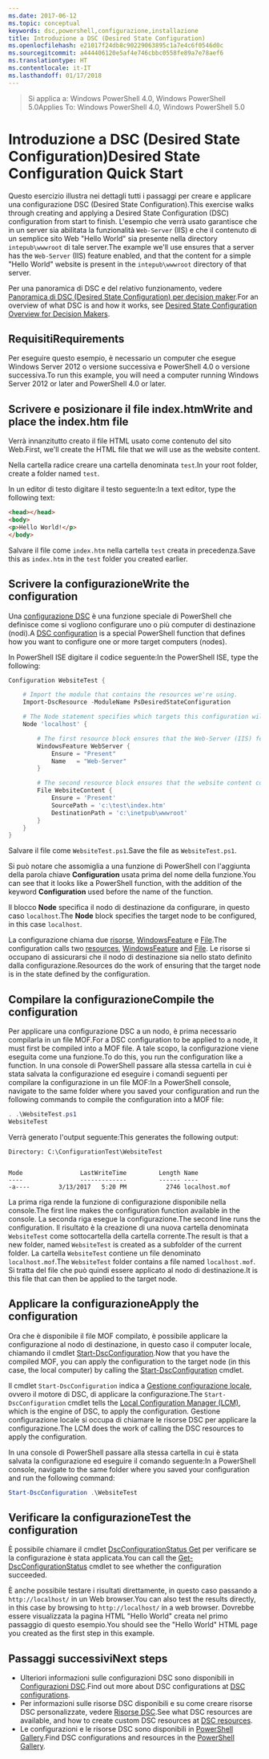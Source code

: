 ```yaml
---
ms.date: 2017-06-12
ms.topic: conceptual
keywords: dsc,powershell,configurazione,installazione
title: Introduzione a DSC (Desired State Configuration)
ms.openlocfilehash: e21017f24db8c90229063895c1a7e4c6f0546d0c
ms.sourcegitcommit: a444406120e5af4e746cbbc0558fe89a7e78aef6
ms.translationtype: HT
ms.contentlocale: it-IT
ms.lasthandoff: 01/17/2018
---
```

> <span data-ttu-id="b42a1-103">Si applica a: Windows PowerShell 4.0, Windows PowerShell 5.0</span><span class="sxs-lookup"><span data-stu-id="b42a1-103">Applies To: Windows PowerShell 4.0, Windows PowerShell 5.0</span></span>

# <a name="desired-state-configuration-quick-start"></a><span data-ttu-id="b42a1-104">Introduzione a DSC (Desired State Configuration)</span><span class="sxs-lookup"><span data-stu-id="b42a1-104">Desired State Configuration Quick Start</span></span>

<span data-ttu-id="b42a1-105">Questo esercizio illustra nei dettagli tutti i passaggi per creare e applicare una configurazione DSC (Desired State Configuration).</span><span class="sxs-lookup"><span data-stu-id="b42a1-105">This exercise walks through creating and applying a Desired State Configuration (DSC) configuration from start to finish.</span></span>
<span data-ttu-id="b42a1-106">L'esempio che verrà usato garantisce che in un server sia abilitata la funzionalità `Web-Server` (IIS) e che il contenuto di un semplice sito Web "Hello World" sia presente nella directory `intepub\wwwroot` di tale server.</span><span class="sxs-lookup"><span data-stu-id="b42a1-106">The example we'll use ensures that a server has the `Web-Server` (IIS) feature enabled, and that the content for a simple "Hello World" website is present in the `intepub\wwwroot` directory of that server.</span></span>

<span data-ttu-id="b42a1-107">Per una panoramica di DSC e del relativo funzionamento, vedere [Panoramica di DSC (Desired State Configuration) per decision maker](decisionMaker.md).</span><span class="sxs-lookup"><span data-stu-id="b42a1-107">For an overview of what DSC is and how it works, see [Desired State Configuration Overview for Decision Makers](decisionMaker.md).</span></span>

## <a name="requirements"></a><span data-ttu-id="b42a1-108">Requisiti</span><span class="sxs-lookup"><span data-stu-id="b42a1-108">Requirements</span></span>

<span data-ttu-id="b42a1-109">Per eseguire questo esempio, è necessario un computer che esegue Windows Server 2012 o versione successiva e PowerShell 4.0 o versione successiva.</span><span class="sxs-lookup"><span data-stu-id="b42a1-109">To run this example, you will need a computer running Windows Server 2012 or later and PowerShell 4.0 or later.</span></span>

## <a name="write-and-place-the-indexhtm-file"></a><span data-ttu-id="b42a1-110">Scrivere e posizionare il file index.htm</span><span class="sxs-lookup"><span data-stu-id="b42a1-110">Write and place the index.htm file</span></span>

<span data-ttu-id="b42a1-111">Verrà innanzitutto creato il file HTML usato come contenuto del sito Web.</span><span class="sxs-lookup"><span data-stu-id="b42a1-111">First, we'll create the HTML file that we will use as the website content.</span></span>

<span data-ttu-id="b42a1-112">Nella cartella radice creare una cartella denominata `test`.</span><span class="sxs-lookup"><span data-stu-id="b42a1-112">In your root folder, create a folder named `test`.</span></span>

<span data-ttu-id="b42a1-113">In un editor di testo digitare il testo seguente:</span><span class="sxs-lookup"><span data-stu-id="b42a1-113">In a text editor, type the following text:</span></span>

```html
<head></head>
<body>
<p>Hello World!</p>
</body>
```

<span data-ttu-id="b42a1-114">Salvare il file come `index.htm` nella cartella `test` creata in precedenza.</span><span class="sxs-lookup"><span data-stu-id="b42a1-114">Save this as `index.htm` in the `test` folder you created earlier.</span></span> 

## <a name="write-the-configuration"></a><span data-ttu-id="b42a1-115">Scrivere la configurazione</span><span class="sxs-lookup"><span data-stu-id="b42a1-115">Write the configuration</span></span>

<span data-ttu-id="b42a1-116">Una [configurazione DSC](configurations.md) è una funzione speciale di PowerShell che definisce come si vogliono configurare uno o più computer di destinazione (nodi).</span><span class="sxs-lookup"><span data-stu-id="b42a1-116">A [DSC configuration](configurations.md) is a special PowerShell function that defines how you want to configure one or more target computers (nodes).</span></span>

<span data-ttu-id="b42a1-117">In PowerShell ISE digitare il codice seguente:</span><span class="sxs-lookup"><span data-stu-id="b42a1-117">In the PowerShell ISE, type the following:</span></span>

```powershell
Configuration WebsiteTest {

    # Import the module that contains the resources we're using.
    Import-DscResource -ModuleName PsDesiredStateConfiguration

    # The Node statement specifies which targets this configuration will be applied to.
    Node 'localhost' {

        # The first resource block ensures that the Web-Server (IIS) feature is enabled.
        WindowsFeature WebServer {
            Ensure = "Present"
            Name   = "Web-Server"
        }

        # The second resource block ensures that the website content copied to the website root folder.
        File WebsiteContent {
            Ensure = 'Present'
            SourcePath = 'c:\test\index.htm'
            DestinationPath = 'c:\inetpub\wwwroot'
        }
    }
}
```

<span data-ttu-id="b42a1-118">Salvare il file come `WebsiteTest.ps1`.</span><span class="sxs-lookup"><span data-stu-id="b42a1-118">Save the file as `WebsiteTest.ps1`.</span></span>

<span data-ttu-id="b42a1-119">Si può notare che assomiglia a una funzione di PowerShell con l'aggiunta della parola chiave **Configuration** usata prima del nome della funzione.</span><span class="sxs-lookup"><span data-stu-id="b42a1-119">You can see that it looks like a PowerShell function, with the addition of the keyword **Configuration** used before the name of the function.</span></span>

<span data-ttu-id="b42a1-120">Il blocco **Node** specifica il nodo di destinazione da configurare, in questo caso `localhost`.</span><span class="sxs-lookup"><span data-stu-id="b42a1-120">The **Node** block specifies the target node to be configured, in this case `localhost`.</span></span>

<span data-ttu-id="b42a1-121">La configurazione chiama due [risorse](resources.md), [WindowsFeature](windowsFeatureResource.md) e [File](fileResource.md).</span><span class="sxs-lookup"><span data-stu-id="b42a1-121">The configuration calls two [resources](resources.md), [WindowsFeature](windowsFeatureResource.md) and [File](fileResource.md).</span></span>
<span data-ttu-id="b42a1-122">Le risorse si occupano di assicurarsi che il nodo di destinazione sia nello stato definito dalla configurazione.</span><span class="sxs-lookup"><span data-stu-id="b42a1-122">Resources do the work of ensuring that the target node is in the state defined by the configuration.</span></span>

## <a name="compile-the-configuration"></a><span data-ttu-id="b42a1-123">Compilare la configurazione</span><span class="sxs-lookup"><span data-stu-id="b42a1-123">Compile the configuration</span></span>

<span data-ttu-id="b42a1-124">Per applicare una configurazione DSC a un nodo, è prima necessario compilarla in un file MOF.</span><span class="sxs-lookup"><span data-stu-id="b42a1-124">For a DSC configuration to be applied to a node, it must first be compiled into a MOF file.</span></span>
<span data-ttu-id="b42a1-125">A tale scopo, la configurazione viene eseguita come una funzione.</span><span class="sxs-lookup"><span data-stu-id="b42a1-125">To do this, you run the configuration like a function.</span></span>
<span data-ttu-id="b42a1-126">In una console di PowerShell passare alla stessa cartella in cui è stata salvata la configurazione ed eseguire i comandi seguenti per compilare la configurazione in un file MOF:</span><span class="sxs-lookup"><span data-stu-id="b42a1-126">In a PowerShell console, navigate to the same folder where you saved your configuration and run the following commands to compile the configuration into a MOF file:</span></span>

```powershell
. .\WebsiteTest.ps1
WebsiteTest
```

<span data-ttu-id="b42a1-127">Verrà generato l'output seguente:</span><span class="sxs-lookup"><span data-stu-id="b42a1-127">This generates the following output:</span></span>

```
Directory: C:\ConfigurationTest\WebsiteTest


Mode                LastWriteTime         Length Name
----                -------------         ------ ----
-a----        3/13/2017   5:20 PM           2746 localhost.mof
```

<span data-ttu-id="b42a1-128">La prima riga rende la funzione di configurazione disponibile nella console.</span><span class="sxs-lookup"><span data-stu-id="b42a1-128">The first line makes the configuration function available in the console.</span></span>
<span data-ttu-id="b42a1-129">La seconda riga esegue la configurazione.</span><span class="sxs-lookup"><span data-stu-id="b42a1-129">The second line runs the configuration.</span></span>
<span data-ttu-id="b42a1-130">Il risultato è la creazione di una nuova cartella denominata `WebsiteTest` come sottocartella della cartella corrente.</span><span class="sxs-lookup"><span data-stu-id="b42a1-130">The result is that a new folder, named `WebsiteTest` is created as a subfolder of the current folder.</span></span>
<span data-ttu-id="b42a1-131">La cartella `WebsiteTest` contiene un file denominato `localhost.mof`.</span><span class="sxs-lookup"><span data-stu-id="b42a1-131">The `WebsiteTest` folder contains a file named `localhost.mof`.</span></span>
<span data-ttu-id="b42a1-132">Si tratta del file che può quindi essere applicato al nodo di destinazione.</span><span class="sxs-lookup"><span data-stu-id="b42a1-132">It is this file that can then be applied to the target node.</span></span>

## <a name="apply-the-configuration"></a><span data-ttu-id="b42a1-133">Applicare la configurazione</span><span class="sxs-lookup"><span data-stu-id="b42a1-133">Apply the configuration</span></span>

<span data-ttu-id="b42a1-134">Ora che è disponibile il file MOF compilato, è possibile applicare la configurazione al nodo di destinazione, in questo caso il computer locale, chiamando il cmdlet [Start-DscConfiguration](/reference/5.1/PSDesiredStateConfiguration/Start-DscConfiguration).</span><span class="sxs-lookup"><span data-stu-id="b42a1-134">Now that you have the compiled MOF, you can apply the configuration to the target node (in this case, the local computer) by calling the [Start-DscConfiguration](/reference/5.1/PSDesiredStateConfiguration/Start-DscConfiguration) cmdlet.</span></span>

<span data-ttu-id="b42a1-135">Il cmdlet `Start-DscConfiguration` indica a [Gestione configurazione locale](metaConfig.md), ovvero il motore di DSC, di applicare la configurazione.</span><span class="sxs-lookup"><span data-stu-id="b42a1-135">The `Start-DscConfiguration` cmdlet tells the [Local Configuration Manager (LCM)](metaConfig.md), which is the engine of DSC, to apply the configuration.</span></span>
<span data-ttu-id="b42a1-136">Gestione configurazione locale si occupa di chiamare le risorse DSC per applicare la configurazione.</span><span class="sxs-lookup"><span data-stu-id="b42a1-136">The LCM does the work of calling the DSC resources to apply the configuration.</span></span>

<span data-ttu-id="b42a1-137">In una console di PowerShell passare alla stessa cartella in cui è stata salvata la configurazione ed eseguire il comando seguente:</span><span class="sxs-lookup"><span data-stu-id="b42a1-137">In a PowerShell console, navigate to the same folder where you saved your configuration and run the following command:</span></span>

```powershell
Start-DscConfiguration .\WebsiteTest
```

## <a name="test-the-configuration"></a><span data-ttu-id="b42a1-138">Verificare la configurazione</span><span class="sxs-lookup"><span data-stu-id="b42a1-138">Test the configuration</span></span>

<span data-ttu-id="b42a1-139">È possibile chiamare il cmdlet [DscConfigurationStatus Get](/reference/5.1/PSDesiredStateConfiguration/Get-DscConfigurationStatus) per verificare se la configurazione è stata applicata.</span><span class="sxs-lookup"><span data-stu-id="b42a1-139">You can call the [Get-DscConfigurationStatus](/reference/5.1/PSDesiredStateConfiguration/Get-DscConfigurationStatus) cmdlet to see whether the configuration succeeded.</span></span> 

<span data-ttu-id="b42a1-140">È anche possibile testare i risultati direttamente, in questo caso passando a `http://localhost/` in un Web browser.</span><span class="sxs-lookup"><span data-stu-id="b42a1-140">You can also test the results directly, in this case by browsing to `http://localhost/` in a web browser.</span></span>
<span data-ttu-id="b42a1-141">Dovrebbe essere visualizzata la pagina HTML "Hello World" creata nel primo passaggio di questo esempio.</span><span class="sxs-lookup"><span data-stu-id="b42a1-141">You should see the "Hello World" HTML page you created as the first step in this example.</span></span>

## <a name="next-steps"></a><span data-ttu-id="b42a1-142">Passaggi successivi</span><span class="sxs-lookup"><span data-stu-id="b42a1-142">Next steps</span></span>

- <span data-ttu-id="b42a1-143">Ulteriori informazioni sulle configurazioni DSC sono disponibili in [Configurazioni DSC](configurations.md).</span><span class="sxs-lookup"><span data-stu-id="b42a1-143">Find out more about DSC configurations at [DSC configurations](configurations.md).</span></span>
- <span data-ttu-id="b42a1-144">Per informazioni sulle risorse DSC disponibili e su come creare risorse DSC personalizzate, vedere [Risorse DSC](resources.md).</span><span class="sxs-lookup"><span data-stu-id="b42a1-144">See what DSC resources are available, and how to create custom DSC resources at [DSC resources](resources.md).</span></span>
- <span data-ttu-id="b42a1-145">Le configurazioni e le risorse DSC sono disponibili in [PowerShell Gallery](https://www.powershellgallery.com/).</span><span class="sxs-lookup"><span data-stu-id="b42a1-145">Find DSC configurations and resources in the [PowerShell Gallery](https://www.powershellgallery.com/).</span></span>



